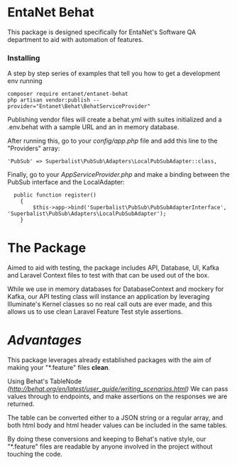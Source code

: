 # **EntaNet Behat**
This package is designed specifically for EntaNet's Software QA department to aid with automation of features.

### Installing

A step by step series of examples that tell you how to get a development env running

```
composer require entanet/entanet-behat
php artisan vendor:publish --provider="Entanet\Behat\BehatServiceProvider"
```

Publishing vendor files will create a behat.yml with suites initialized
and a .env.behat with a sample URL and an in memory database.

After running this, go to your _config/app.php_ file and 
add this line to the "Providers" array:
```
'PubSub' => Superbalist\PubSub\Adapters\LocalPubSubAdapter::class,
```

Finally, go to your _AppServiceProvider.php_ and make a binding
between the PubSub interface and the LocalAdapter:

```
  public function register()
    {
        $this->app->bind('Superbalist\PubSub\PubSubAdapterInterface', 'Superbalist\PubSub\Adapters\LocalPubSubAdapter');
    }
```


# **The Package**

Aimed to aid with testing, the package includes API, Database, UI, Kafka and 
Laravel Context files to test with that can be used out of the box. 

While we use in memory databases for DatabaseContext and mockery for Kafka, our API testing class 
will instance an application by leveraging Illuminate's Kernel classes so no real
call outs are ever made, and this allows us to use clean Laravel Feature Test style
assertions.

# **_Advantages_**
This package leverages already established packages with the aim
of making your "*.feature" files **clean**.

Using Behat's TableNode _(http://behat.org/en/latest/user_guide/writing_scenarios.html)_
We can pass values through to endpoints, and make assertions on the responses we are returned.

The table can be converted either to a JSON string or a regular array, and both html body and html header values can be included in the same tables.

By doing these conversions and keeping to Behat's native style,
our "*.feature" files are readable by anyone involved in the project without touching the code.






